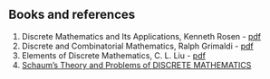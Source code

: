 ## Books and references
1. Discrete Mathematics and Its Applications, Kenneth Rosen - [pdf](https://eclass.upatras.gr/modules/document/file.php/CEID1130/Συγγράμματα/Rosen%20-%20Discrete%20Mathematics%208th%20edition.pdf)
2. Discrete and Combinatorial Mathematics, Ralph Grimaldi - [pdf](https://studylectureblog.files.wordpress.com/2016/08/discrete_and_combinatorial_mathematics_5th_ed_-_r-_grimaldi.pdf)
3. Elements of Discrete Mathematics, C. L. Liu - [pdf](https://www.people.vcu.edu/~rhammack/Discrete/Alpha.pdf)
4. [Schaum’s Theory and Problems of DISCRETE MATHEMATICS](http://www.alas.matf.bg.ac.rs/~mi10164/Materijali/DS.pdf)
